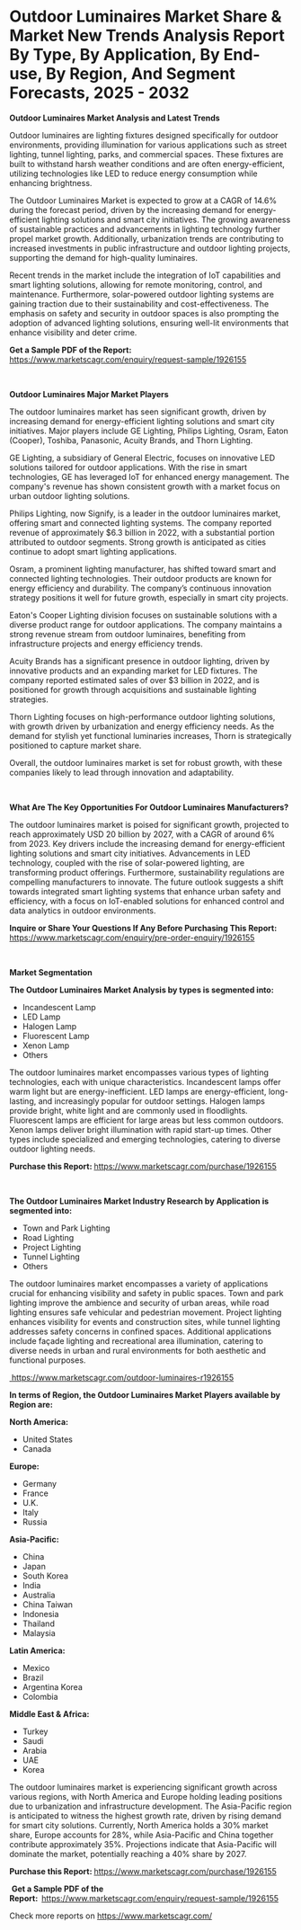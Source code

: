 <p><h1>Outdoor Luminaires Market Share & Market New Trends Analysis Report By Type, By Application, By End-use, By Region, And Segment Forecasts, 2025 - 2032</h1></p><p><strong>Outdoor Luminaires Market Analysis and Latest Trends</strong></p>
<p><p>Outdoor luminaires are lighting fixtures designed specifically for outdoor environments, providing illumination for various applications such as street lighting, tunnel lighting, parks, and commercial spaces. These fixtures are built to withstand harsh weather conditions and are often energy-efficient, utilizing technologies like LED to reduce energy consumption while enhancing brightness.</p><p>The Outdoor Luminaires Market is expected to grow at a CAGR of 14.6% during the forecast period, driven by the increasing demand for energy-efficient lighting solutions and smart city initiatives. The growing awareness of sustainable practices and advancements in lighting technology further propel market growth. Additionally, urbanization trends are contributing to increased investments in public infrastructure and outdoor lighting projects, supporting the demand for high-quality luminaires.</p><p>Recent trends in the market include the integration of IoT capabilities and smart lighting solutions, allowing for remote monitoring, control, and maintenance. Furthermore, solar-powered outdoor lighting systems are gaining traction due to their sustainability and cost-effectiveness. The emphasis on safety and security in outdoor spaces is also prompting the adoption of advanced lighting solutions, ensuring well-lit environments that enhance visibility and deter crime.</p></p>
<p><strong>Get a Sample PDF of the Report:&nbsp;</strong> <a href="https://www.marketscagr.com/enquiry/request-sample/1926155?utm_campaign=1911&utm_medium=2&utm_source=Github&utm_content=ia&utm_term=15012025&utm_id=outdoor-luminaires">https://www.marketscagr.com/enquiry/request-sample/1926155</a></p>
<p>&nbsp;</p>
<p><strong>Outdoor Luminaires Major Market Players</strong></p>
<p><p>The outdoor luminaires market has seen significant growth, driven by increasing demand for energy-efficient lighting solutions and smart city initiatives. Major players include GE Lighting, Philips Lighting, Osram, Eaton (Cooper), Toshiba, Panasonic, Acuity Brands, and Thorn Lighting.</p><p>GE Lighting, a subsidiary of General Electric, focuses on innovative LED solutions tailored for outdoor applications. With the rise in smart technologies, GE has leveraged IoT for enhanced energy management. The company's revenue has shown consistent growth with a market focus on urban outdoor lighting solutions.</p><p>Philips Lighting, now Signify, is a leader in the outdoor luminaires market, offering smart and connected lighting systems. The company reported revenue of approximately $6.3 billion in 2022, with a substantial portion attributed to outdoor segments. Strong growth is anticipated as cities continue to adopt smart lighting applications.</p><p>Osram, a prominent lighting manufacturer, has shifted toward smart and connected lighting technologies. Their outdoor products are known for energy efficiency and durability. The company’s continuous innovation strategy positions it well for future growth, especially in smart city projects.</p><p>Eaton's Cooper Lighting division focuses on sustainable solutions with a diverse product range for outdoor applications. The company maintains a strong revenue stream from outdoor luminaires, benefiting from infrastructure projects and energy efficiency trends.</p><p>Acuity Brands has a significant presence in outdoor lighting, driven by innovative products and an expanding market for LED fixtures. The company reported estimated sales of over $3 billion in 2022, and is positioned for growth through acquisitions and sustainable lighting strategies.</p><p>Thorn Lighting focuses on high-performance outdoor lighting solutions, with growth driven by urbanization and energy efficiency needs. As the demand for stylish yet functional luminaries increases, Thorn is strategically positioned to capture market share.</p><p>Overall, the outdoor luminaires market is set for robust growth, with these companies likely to lead through innovation and adaptability.</p></p>
<p>&nbsp;</p>
<p><strong>What Are The Key Opportunities For Outdoor Luminaires Manufacturers?</strong></p>
<p><p>The outdoor luminaires market is poised for significant growth, projected to reach approximately USD 20 billion by 2027, with a CAGR of around 6% from 2023. Key drivers include the increasing demand for energy-efficient lighting solutions and smart city initiatives. Advancements in LED technology, coupled with the rise of solar-powered lighting, are transforming product offerings. Furthermore, sustainability regulations are compelling manufacturers to innovate. The future outlook suggests a shift towards integrated smart lighting systems that enhance urban safety and efficiency, with a focus on IoT-enabled solutions for enhanced control and data analytics in outdoor environments.</p></p>
<p><strong>Inquire or Share Your Questions If Any Before Purchasing This Report:</strong> <a href="https://www.marketscagr.com/enquiry/pre-order-enquiry/1926155?utm_campaign=1911&utm_medium=2&utm_source=Github&utm_content=ia&utm_term=15012025&utm_id=outdoor-luminaires">https://www.marketscagr.com/enquiry/pre-order-enquiry/1926155</a></p>
<p>&nbsp;</p>
<p><strong>Market Segmentation</strong></p>
<p><strong>The Outdoor Luminaires Market Analysis by types is segmented into:</strong></p>
<p><ul><li>Incandescent Lamp</li><li>LED Lamp</li><li>Halogen Lamp</li><li>Fluorescent Lamp</li><li>Xenon Lamp</li><li>Others</li></ul></p>
<p><p>The outdoor luminaires market encompasses various types of lighting technologies, each with unique characteristics. Incandescent lamps offer warm light but are energy-inefficient. LED lamps are energy-efficient, long-lasting, and increasingly popular for outdoor settings. Halogen lamps provide bright, white light and are commonly used in floodlights. Fluorescent lamps are efficient for large areas but less common outdoors. Xenon lamps deliver bright illumination with rapid start-up times. Other types include specialized and emerging technologies, catering to diverse outdoor lighting needs.</p></p>
<p><strong>Purchase this Report:&nbsp;</strong><a href="https://www.marketscagr.com/purchase/1926155?utm_campaign=1911&utm_medium=2&utm_source=Github&utm_content=ia&utm_term=15012025&utm_id=outdoor-luminaires">https://www.marketscagr.com/purchase/1926155</a></p>
<p>&nbsp;</p>
<p><strong>The Outdoor Luminaires Market Industry Research by Application is segmented into:</strong></p>
<p><ul><li>Town and Park Lighting</li><li>Road Lighting</li><li>Project Lighting</li><li>Tunnel Lighting</li><li>Others</li></ul></p>
<p><p>The outdoor luminaires market encompasses a variety of applications crucial for enhancing visibility and safety in public spaces. Town and park lighting improve the ambience and security of urban areas, while road lighting ensures safe vehicular and pedestrian movement. Project lighting enhances visibility for events and construction sites, while tunnel lighting addresses safety concerns in confined spaces. Additional applications include façade lighting and recreational area illumination, catering to diverse needs in urban and rural environments for both aesthetic and functional purposes.</p></p>
<p><a href="https://www.marketscagr.com/outdoor-luminaires-r1926155?utm_campaign=1911&utm_medium=2&utm_source=Github&utm_content=ia&utm_term=15012025&utm_id=outdoor-luminaires">&nbsp;https://www.marketscagr.com/outdoor-luminaires-r1926155</a></p>
<p><strong>In terms of Region, the Outdoor Luminaires Market Players available by Region are:</strong></p>
<p>
    <p> <strong> North America: </strong>
        <ul>
            <li>United States</li>
            <li>Canada</li>
        </ul>
        </p> 
    <p> <strong> Europe: </strong>
        <ul>
            <li>Germany</li>
            <li>France</li>
            <li>U.K.</li>
            <li>Italy</li>
            <li>Russia</li>
        </ul>
        </p> 
    <p> <strong> Asia-Pacific: </strong>
        <ul>
            <li>China</li>
            <li>Japan</li>
            <li>South Korea</li>
            <li>India</li>
            <li>Australia</li>
            <li>China Taiwan</li>
            <li>Indonesia</li>
            <li>Thailand</li>
            <li>Malaysia</li>
        </ul>
        </p> 
    <p> <strong> Latin America: </strong>
        <ul>
            <li>Mexico</li>
            <li>Brazil</li>
            <li>Argentina Korea</li>
            <li>Colombia</li>
        </ul>
        </p> 
    <p> <strong> Middle East & Africa: </strong>
        <ul>
            <li>Turkey</li>
            <li>Saudi</li>
            <li>Arabia</li>
            <li>UAE</li>
            <li>Korea</li>
        </ul>
    </p>
    </p>
<p><p>The outdoor luminaires market is experiencing significant growth across various regions, with North America and Europe holding leading positions due to urbanization and infrastructure development. The Asia-Pacific region is anticipated to witness the highest growth rate, driven by rising demand for smart city solutions. Currently, North America holds a 30% market share, Europe accounts for 28%, while Asia-Pacific and China together contribute approximately 35%. Projections indicate that Asia-Pacific will dominate the market, potentially reaching a 40% share by 2027.</p></p>
<p><strong>Purchase this Report: </strong><a href="https://www.marketscagr.com/purchase/1926155?utm_campaign=1911&utm_medium=2&utm_source=Github&utm_content=ia&utm_term=15012025&utm_id=outdoor-luminaires">https://www.marketscagr.com/purchase/1926155</a></p>
<p>&nbsp;<strong>Get a Sample PDF of the Report:&nbsp;&nbsp;</strong><a href="https://www.marketscagr.com/enquiry/request-sample/1926155?utm_campaign=1911&utm_medium=2&utm_source=Github&utm_content=ia&utm_term=15012025&utm_id=outdoor-luminaires">https://www.marketscagr.com/enquiry/request-sample/1926155</a></p>
<p><strong></strong></p>
<p>Check more reports on <a href="https://www.marketscagr.com/?utm_campaign=1911&utm_medium=2&utm_source=Github&utm_content=ia&utm_term=15012025&utm_id=outdoor-luminaires">https://www.marketscagr.com/</a></p>